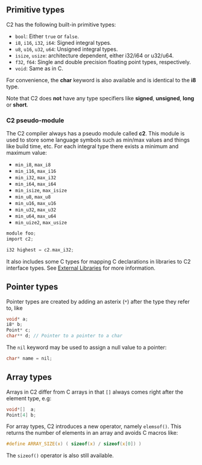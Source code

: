 
## Primitive types

C2 has the following built-in primitive types:

* `bool`: Either `true` or `false`.
* `i8`, `i16`, `i32`, `i64`: Signed integral types.
* `u8`, `u16`, `u32`, `u64`: Unsigned integral types.
* `isize`, `usize`: architecture dependent, either i32/i64 or u32/u64.
* `f32`, `f64`: Single and double precision floating point types, respectively.
* `void`: Same as in C.

For convenience, the __char__ keyword is also available and is identical to the __i8__ type.

Note that C2 does __not__ have any type specifiers like __signed__, __unsigned__, __long__ or __short__.

### C2 pseudo-module ###
The C2 compiler always has a pseudo module called __c2__. This module is used to
store some language symbols such as min/max values and things like build time, etc.
For each integral type there exists a minimum and maximum value:

* `min_i8`, `max_i8`
* `min_i16`, `max_i16`
* `min_i32`, `max_i32`
* `min_i64`, `max_i64`
* `min_isize`, `max_isize`
* `min_u8`, `max_u8`
* `min_u16`, `max_u16`
* `min_u32`, `max_u32`
* `min_u64`, `max_u64`
* `min_uize2`, `max_usize`

```c
module foo;
import c2;

i32 highest = c2.max_i32;
```

It also includes some C types for mapping C declarations in libraries to C2 interface types.
See [External Libraries](../build_system/libraries/) for more information.

## Pointer types

Pointer types are created by adding an asterix (`*`) after the type they refer to, like

```c
void* a;
i8* b;
Point* c;
char** d; // Pointer to a pointer to a char
```

The `nil` keyword may be used to assign a null value to a pointer:
```c
char* name = nil;
```

## Array types

Arrays in C2 differ from C arrays in that `[]` always comes right after the element type, e.g:

```c
void*[]  a;
Point[4] b;
```

For array types, C2 introduces a new operator, namely `elemsof()`. This returns the number
of elements in an array and avoids C macros like:
```c
#define ARRAY_SIZE(x) ( sizeof(x) / sizeof(x[0]) )
```
The `sizeof()` operator is also still available.

